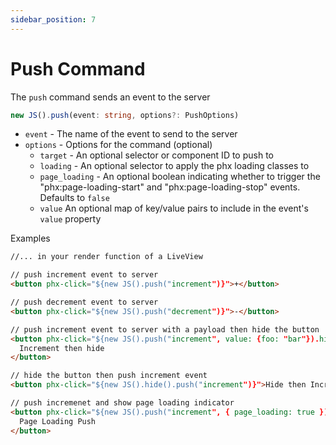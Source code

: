 ```yaml
---
sidebar_position: 7
--- 
```


# Push Command
The `push` command sends an event to the server
```typescript
new JS().push(event: string, options?: PushOptions)
``` 
* `event` - The name of the event to send to the server
* `options` - Options for the command (optional)
  * `target` - An optional selector or component ID to push to
  * `loading` - An optional selector to apply the phx loading classes to
  * `page_loading` - An optional boolean indicating whether to trigger the "phx:page-loading-start" and "phx:page-loading-stop" events. Defaults to `false`
  * `value` An optional map of key/value pairs to include in the event's `value` property

Examples
```html
//... in your render function of a LiveView

// push increment event to server
<button phx-click="${new JS().push("increment")}">+</button>

// push decrement event to server
<button phx-click="${new JS().push("decrement")}">-</button>

// push increment event to server with a payload then hide the button
<button phx-click="${new JS().push("increment", value: {foo: "bar"}).hide()}">
  Increment then hide
</button>

// hide the button then push increment event 
<button phx-click="${new JS().hide().push("increment")}">Hide then Increment</button>

// push incremenet and show page loading indicator
<button phx-click="${new JS().push("increment", { page_loading: true })}">
  Page Loading Push
</button>
```




